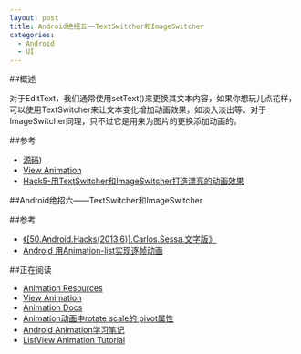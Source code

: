 ```yaml
---
layout: post
title: Android绝招五——TextSwitcher和ImageSwitcher
categories:
  - Android
  - UI
---
```


##概述

对于EditText，我们通常使用setText()来更换其文本内容，如果你想玩儿点花样，可以使用TextSwitcher来让文本变化增加动画效果，如淡入淡出等。对于ImageSwitcher同理，只不过它是用来为图片的更换添加动画的。

##参考

- [源码](https://github.com/Macarse/50AH-code/tree/master/hack005))
- [View Animation](http://developer.android.com/guide/topics/graphics/view-animation.html)
- [Hack5-用TextSwitcher和ImageSwitcher打造漂亮的动画效果](http://blog.csdn.net/kost_/article/details/13632037)


##Android绝招六——TextSwitcher和ImageSwitcher

##参考

- [《[50.Android.Hacks(2013.6)].Carlos.Sessa.文字版》](http://www.salttiger.com/50-android-hacks/)
- [Android 用Animation-list实现逐帧动画](http://blog.csdn.net/aminfo/article/details/7847761)

##正在阅读
- [Animation Resources](http://developer.android.com/guide/topics/resources/animation-resource.html#Property)
- [View Animation](http://developer.android.com/guide/topics/graphics/view-animation.html#tween-animation)
- [Animation Docs](http://developer.android.com/reference/android/view/animation/Animation.html#attr_android:repeatMode)
- [Animation动画中rotate scale的 pivot属性](http://blog.csdn.net/ajiangro/article/details/9991169)
- [Android Animation学习笔记](http://www.cnblogs.com/feisky/archive/2010/01/11/1644482.html)
- [ListView Animation Tutorial](http://karnshah8890.blogspot.com/2013/04/listview-animation-tutorial.html)

